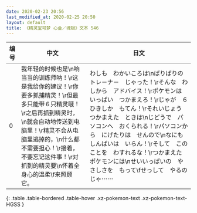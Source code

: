 ```yaml
---
date: 2020-02-23 20:56
last_modified_at: 2020-02-25 20:50
layout: default
title: 《精灵宝可梦 心金／魂银》文本 546
---
```

| 编号 | 中文 | 日文 |
| ---- | ---- | ---- |
| 0 | 我年轻的时候也是\n响当当的训练师呐！\r这是我给你的建议！\r你要多抓捕精灵！\r但最多只能带６只精灵哦！\r之后再抓到精灵时，\n就会自动地传送到电脑里！\r精灵不会从电脑里逃掉的，\n什么都不需要担心！\r接着，不要忘记这件事！\r对抓到的精灵要\n怀着全身心的温柔\f来照顾它。 | わしも　わかいころは\nばりばりの　トレ－ナ－　じゃった！\rそんな　わしから　アドバイス！\rポケモンは　いっぱい　つかまえろ！\rじゃが　６ひきしか　もてん！\rそれいじょう　つかまえた　ときは\nじどうで　パソコンへ　おくられる！\rパソコンから　にげたりは　せんので\nなにも　しんぱいは　いらん！\rそして　このことを　わすれるな！\rつかまえた　ポケモンには\nせいいっぱいの　やさしさを　もって\fせっして　やるのじゃ⋯⋯ |
{: .table .table-bordered .table-hover .xz-pokemon-text .xz-pokemon-text-HGSS }